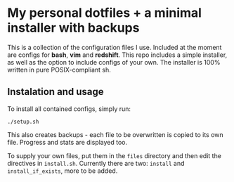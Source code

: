 # My personal dotfiles + a minimal installer with backups
This is a collection of the configuration files I use. Included at the moment are configs for __bash__, __vim__ and __redshift__. This repo includes a simple installer, as well as the option to include configs of your own. The installer is 100% written in pure POSIX-compliant sh.

## Instalation and usage
To install all contained configs, simply run:

`./setup.sh`

This also creates backups - each file to be overwritten is copied to its own file. Progress and stats are displayed too.

To supply your own files, put them in the `files` directory and then edit the directives in `install.sh`. Currently there are two: `install` and `install_if_exists`, more to be added.
